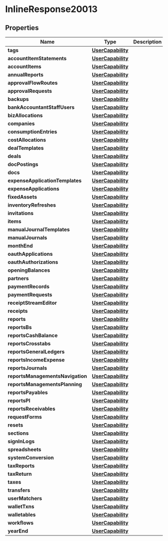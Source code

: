 

# InlineResponse20013


## Properties

Name | Type | Description | Notes
------------ | ------------- | ------------- | -------------
**tags** | [**UserCapability**](UserCapability.md) |  | 
**accountItemStatements** | [**UserCapability**](UserCapability.md) |  | 
**accountItems** | [**UserCapability**](UserCapability.md) |  | 
**annualReports** | [**UserCapability**](UserCapability.md) |  | 
**approvalFlowRoutes** | [**UserCapability**](UserCapability.md) |  | 
**approvalRequests** | [**UserCapability**](UserCapability.md) |  | 
**backups** | [**UserCapability**](UserCapability.md) |  | 
**bankAccountantStaffUsers** | [**UserCapability**](UserCapability.md) |  | 
**bizAllocations** | [**UserCapability**](UserCapability.md) |  | 
**companies** | [**UserCapability**](UserCapability.md) |  | 
**consumptionEntries** | [**UserCapability**](UserCapability.md) |  | 
**costAllocations** | [**UserCapability**](UserCapability.md) |  | 
**dealTemplates** | [**UserCapability**](UserCapability.md) |  | 
**deals** | [**UserCapability**](UserCapability.md) |  | 
**docPostings** | [**UserCapability**](UserCapability.md) |  | 
**docs** | [**UserCapability**](UserCapability.md) |  | 
**expenseApplicationTemplates** | [**UserCapability**](UserCapability.md) |  | 
**expenseApplications** | [**UserCapability**](UserCapability.md) |  | 
**fixedAssets** | [**UserCapability**](UserCapability.md) |  | 
**inventoryRefreshes** | [**UserCapability**](UserCapability.md) |  | 
**invitations** | [**UserCapability**](UserCapability.md) |  | 
**items** | [**UserCapability**](UserCapability.md) |  | 
**manualJournalTemplates** | [**UserCapability**](UserCapability.md) |  | 
**manualJournals** | [**UserCapability**](UserCapability.md) |  | 
**monthEnd** | [**UserCapability**](UserCapability.md) |  | 
**oauthApplications** | [**UserCapability**](UserCapability.md) |  | 
**oauthAuthorizations** | [**UserCapability**](UserCapability.md) |  | 
**openingBalances** | [**UserCapability**](UserCapability.md) |  | 
**partners** | [**UserCapability**](UserCapability.md) |  | 
**paymentRecords** | [**UserCapability**](UserCapability.md) |  | 
**paymentRequests** | [**UserCapability**](UserCapability.md) |  | 
**receiptStreamEditor** | [**UserCapability**](UserCapability.md) |  | 
**receipts** | [**UserCapability**](UserCapability.md) |  | 
**reports** | [**UserCapability**](UserCapability.md) |  | 
**reportsBs** | [**UserCapability**](UserCapability.md) |  | 
**reportsCashBalance** | [**UserCapability**](UserCapability.md) |  | 
**reportsCrosstabs** | [**UserCapability**](UserCapability.md) |  | 
**reportsGeneralLedgers** | [**UserCapability**](UserCapability.md) |  | 
**reportsIncomeExpense** | [**UserCapability**](UserCapability.md) |  | 
**reportsJournals** | [**UserCapability**](UserCapability.md) |  | 
**reportsManagementsNavigation** | [**UserCapability**](UserCapability.md) |  | 
**reportsManagementsPlanning** | [**UserCapability**](UserCapability.md) |  | 
**reportsPayables** | [**UserCapability**](UserCapability.md) |  | 
**reportsPl** | [**UserCapability**](UserCapability.md) |  | 
**reportsReceivables** | [**UserCapability**](UserCapability.md) |  | 
**requestForms** | [**UserCapability**](UserCapability.md) |  | 
**resets** | [**UserCapability**](UserCapability.md) |  | 
**sections** | [**UserCapability**](UserCapability.md) |  | 
**signInLogs** | [**UserCapability**](UserCapability.md) |  | 
**spreadsheets** | [**UserCapability**](UserCapability.md) |  | 
**systemConversion** | [**UserCapability**](UserCapability.md) |  | 
**taxReports** | [**UserCapability**](UserCapability.md) |  | 
**taxReturn** | [**UserCapability**](UserCapability.md) |  | 
**taxes** | [**UserCapability**](UserCapability.md) |  | 
**transfers** | [**UserCapability**](UserCapability.md) |  | 
**userMatchers** | [**UserCapability**](UserCapability.md) |  | 
**walletTxns** | [**UserCapability**](UserCapability.md) |  | 
**walletables** | [**UserCapability**](UserCapability.md) |  | 
**workflows** | [**UserCapability**](UserCapability.md) |  | 
**yearEnd** | [**UserCapability**](UserCapability.md) |  | 



